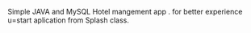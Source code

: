 Simple JAVA and MySQL Hotel mangement app .
for better experience u=start aplication from Splash class.
